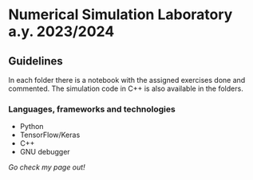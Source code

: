 # Numerical Simulation Laboratory a.y. 2023/2024
## Guidelines 

In each folder there is a notebook with the assigned exercises done and commented. The simulation code in C++ is also available in the folders. 

### Languages, frameworks and technologies
+ Python
+ TensorFlow/Keras
+ C++
+ GNU debugger

*_Go check my page out!_*
